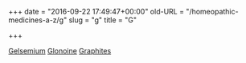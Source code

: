 +++
date = "2016-09-22 17:49:47+00:00"
old-URL = "/homeopathic-medicines-a-z/g"
slug = "g"
title = "G"

+++

[Gelsemium](/how-we-can-help-you/medicine-a-z/a-case-for-gelsemium/)
[Glonoine](/how-we-can-help-you/medicine-a-z/glonoine/)
[Graphites](/how-we-can-help-you/medicine-a-z/graphites/)
